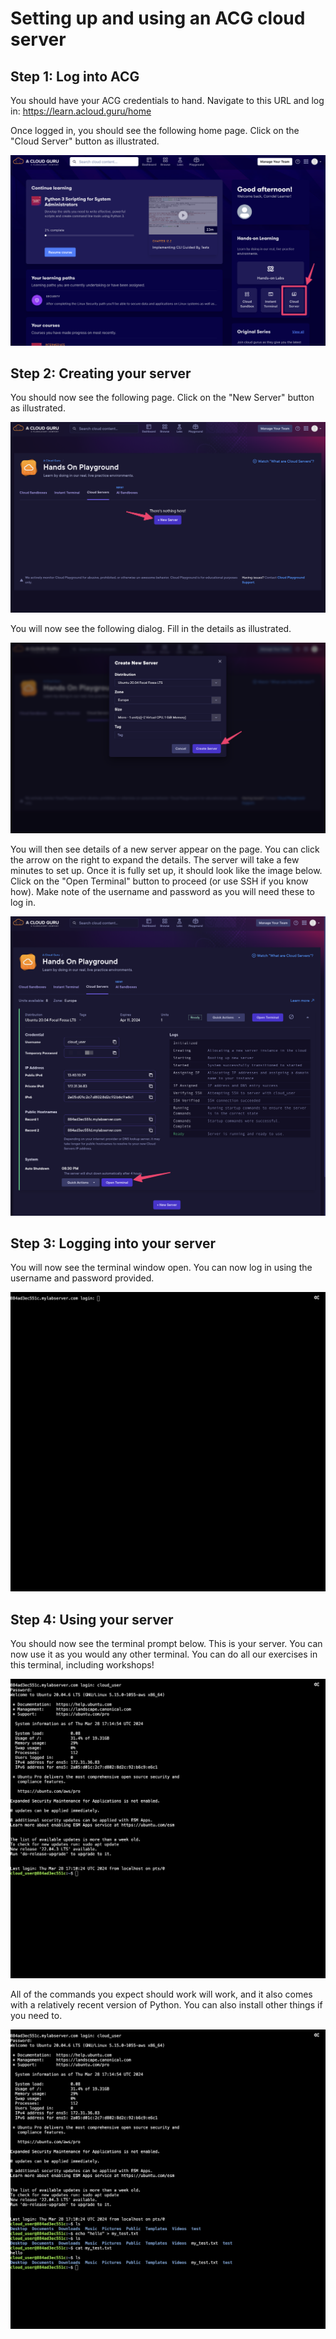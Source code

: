 # Setting up and using an ACG cloud server

## Step 1: Log into ACG
You should have your ACG credentials to hand. Navigate to this URL and log in: https://learn.acloud.guru/home

Once logged in, you should see the following home page. Click on the "Cloud Server" button as illustrated.

![](ACG-instructions/1.png)

## Step 2: Creating your server
You should now see the following page. Click on the "New Server" button as illustrated.

![](ACG-instructions/2.png)

You will now see the following dialog. Fill in the details as illustrated. 

![](ACG-instructions/3.png)

You will then see details of a new server appear on the page. You can click the arrow on the right to expand the details. The server will take a few minutes to set up. Once it is fully set up, it should look like the image below. Click on the "Open Terminal" button to proceed (or use SSH if you know how). Make note of the username and password as you will need these to log in.

![](ACG-instructions/4.png)

## Step 3: Logging into your server

You will now see the terminal window open. You can now log in using the username and password provided.

![](ACG-instructions/5.png)

## Step 4: Using your server

You should now see the terminal prompt below. This is your server. You can now use it as you would any other terminal. You can do all our exercises in this terminal, including workshops!

![](ACG-instructions/6.png)

All of the commands you expect should work will work, and it also comes with a relatively recent version of Python. You can also install other things if you need to.

![](ACG-instructions/7.png)
